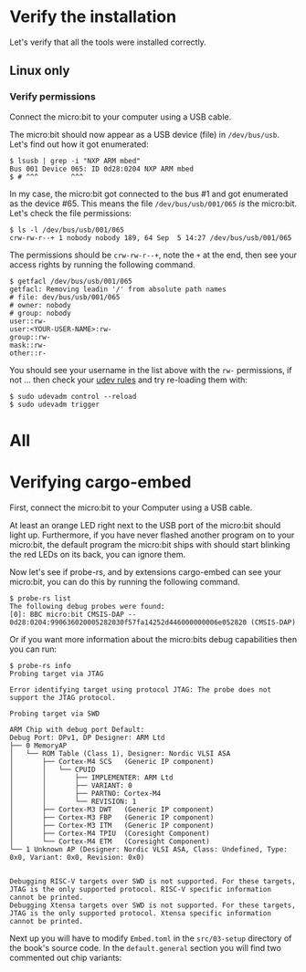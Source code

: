 # Verify the installation
Let's verify that all the tools were installed correctly.

## Linux only
### Verify permissions
Connect the micro:bit to your computer using a USB cable.

The micro:bit should now appear as a USB device (file) in `/dev/bus/usb`. Let's find out how it got enumerated:

``` console
$ lsusb | grep -i "NXP ARM mbed"
Bus 001 Device 065: ID 0d28:0204 NXP ARM mbed
$ # ^^^        ^^^
```

In my case, the micro:bit got connected to the bus #1 and got enumerated as the device #65. This means the file `/dev/bus/usb/001/065` *is* the micro:bit. Let's check the file permissions:

``` console
$ ls -l /dev/bus/usb/001/065
crw-rw-r--+ 1 nobody nobody 189, 64 Sep  5 14:27 /dev/bus/usb/001/065
```

The permissions should be `crw-rw-r--+`, note the `+` at the end, then see your access rights by running the following command.
``` console
$ getfacl /dev/bus/usb/001/065
getfacl: Removing leadin '/' from absolute path names
# file: dev/bus/usb/001/065
# owner: nobody
# group: nobody
user::rw-
user:<YOUR-USER-NAME>:rw-
group::rw-
mask::rw-
other::r-
```

You should see your username in the list above with the `rw-` permissions, if not ... then check your [udev rules](linux.md#udev-rules) and try re-loading them with:
``` console
$ sudo udevadm control --reload
$ sudo udevadm trigger
```

# All
# Verifying cargo-embed
First, connect the micro:bit to your Computer using a USB cable.

At least an orange LED right next to the USB port of the micro:bit should light up. Furthermore, if you have never flashed another program on to your micro:bit, the default program the micro:bit ships with should start blinking the red LEDs on its back, you can ignore them.

Now let's see if probe-rs, and by extensions cargo-embed can see your micro:bit, you can do this by running the following command.

``` console
$ probe-rs list
The following debug probes were found:
[0]: BBC micro:bit CMSIS-DAP -- 0d28:0204:990636020005282030f57fa14252d446000000006e052820 (CMSIS-DAP)
```

Or if you want more information about the micro:bits debug capabilities then you can run:

``` console
$ probe-rs info
Probing target via JTAG

Error identifying target using protocol JTAG: The probe does not support the JTAG protocol.

Probing target via SWD

ARM Chip with debug port Default:
Debug Port: DPv1, DP Designer: ARM Ltd
├── 0 MemoryAP
│   └── ROM Table (Class 1), Designer: Nordic VLSI ASA
│       ├── Cortex-M4 SCS   (Generic IP component)
│       │   └── CPUID
│       │       ├── IMPLEMENTER: ARM Ltd
│       │       ├── VARIANT: 0
│       │       ├── PARTNO: Cortex-M4
│       │       └── REVISION: 1
│       ├── Cortex-M3 DWT   (Generic IP component)
│       ├── Cortex-M3 FBP   (Generic IP component)
│       ├── Cortex-M3 ITM   (Generic IP component)
│       ├── Cortex-M4 TPIU  (Coresight Component)
│       └── Cortex-M4 ETM   (Coresight Component)
└── 1 Unknown AP (Designer: Nordic VLSI ASA, Class: Undefined, Type: 0x0, Variant: 0x0, Revision: 0x0)


Debugging RISC-V targets over SWD is not supported. For these targets, JTAG is the only supported protocol. RISC-V specific information cannot be printed.
Debugging Xtensa targets over SWD is not supported. For these targets, JTAG is the only supported protocol. Xtensa specific information cannot be printed.

```

Next up you will have to modify `Embed.toml` in the `src/03-setup` directory of the book's source code. In the `default.general` section you will find two commented out chip variants:
